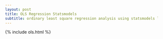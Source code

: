 ```yaml
---
layout: post
title: OLS Regression Statsmodels
subtitle: ordinary least square regression analysis using statsmodels library
---
```



{% include ols.html %}

